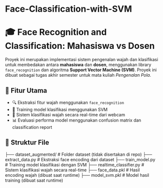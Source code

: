 # Face-Classification-with-SVM
# 🎓 Face Recognition and Classification: Mahasiswa vs Dosen

Proyek ini merupakan implementasi sistem pengenalan wajah dan klasifikasi untuk membedakan antara **mahasiswa** dan **dosen**, menggunakan library `face_recognition` dan algoritma **Support Vector Machine (SVM)**. Proyek ini dibuat sebagai tugas akhir semester untuk mata kuliah *Pengenalan Pola*.

## 🚀 Fitur Utama

- 🔍 Ekstraksi fitur wajah menggunakan `face_recognition`
- 🧠 Training model klasifikasi menggunakan SVM
- 🎥 Sistem klasifikasi wajah secara real-time dari webcam
- 📊 Evaluasi performa model menggunakan confusion matrix dan classification report

## 📁 Struktur File
├── dataset_augmented/ # Folder dataset (tidak disertakan di repo)
├── extract_data.py # Ekstraksi face encoding dari dataset
├── train_model.py # Training model klasifikasi dengan SVM
├── realtime_classifier.py # Sistem klasifikasi wajah secara real-time
├── face_data.pkl # Hasil encoding wajah (dibuat saat runtime)
├── model_svm.pkl # Model hasil training (dibuat saat runtime)
